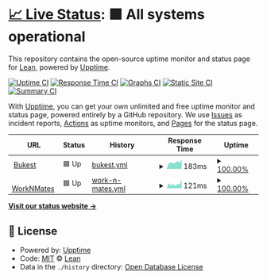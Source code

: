 # [📈 Live Status](https://LeandroGordilloAICore.github.io/upptime): <!--live status--> **🟩 All systems operational**

This repository contains the open-source uptime monitor and status page for [Lean](https://LeandroGordilloAICore.github.io/upptime), powered by [Upptime](https://github.com/upptime/upptime).

[![Uptime CI](https://github.com/LeandroGordilloAICore/upptime/workflows/Uptime%20CI/badge.svg)](https://github.com/LeandroGordilloAICore/upptime/actions?query=workflow%3A%22Uptime+CI%22)
[![Response Time CI](https://github.com/LeandroGordilloAICore/upptime/workflows/Response%20Time%20CI/badge.svg)](https://github.com/LeandroGordilloAICore/upptime/actions?query=workflow%3A%22Response+Time+CI%22)
[![Graphs CI](https://github.com/LeandroGordilloAICore/upptime/workflows/Graphs%20CI/badge.svg)](https://github.com/LeandroGordilloAICore/upptime/actions?query=workflow%3A%22Graphs+CI%22)
[![Static Site CI](https://github.com/LeandroGordilloAICore/upptime/workflows/Static%20Site%20CI/badge.svg)](https://github.com/LeandroGordilloAICore/upptime/actions?query=workflow%3A%22Static+Site+CI%22)
[![Summary CI](https://github.com/LeandroGordilloAICore/upptime/workflows/Summary%20CI/badge.svg)](https://github.com/LeandroGordilloAICore/upptime/actions?query=workflow%3A%22Summary+CI%22)

With [Upptime](https://upptime.js.org), you can get your own unlimited and free uptime monitor and status page, powered entirely by a GitHub repository. We use [Issues](https://github.com/LeandroGordilloAICore/upptime/issues) as incident reports, [Actions](https://github.com/LeandroGordilloAICore/upptime/actions) as uptime monitors, and [Pages](https://LeandroGordilloAICore.github.io/upptime) for the status page.

<!--start: status pages-->
<!-- This summary is generated by Upptime (https://github.com/upptime/upptime) -->
<!-- Do not edit this manually, your changes will be overwritten -->
<!-- prettier-ignore -->
| URL | Status | History | Response Time | Uptime |
| --- | ------ | ------- | ------------- | ------ |
| <img alt="" src="https://favicons.githubusercontent.com/www.bukest.com" height="13"> [Bukest](https://www.bukest.com/) | 🟩 Up | [bukest.yml](https://github.com/LeandroGordilloAICore/upptime/commits/HEAD/history/bukest.yml) | <details><summary><img alt="Response time graph" src="./graphs/bukest/response-time-week.png" height="20"> 183ms</summary><br><a href="https://LeandroGordilloAICore.github.io/upptime/history/bukest"><img alt="Response time 171" src="https://img.shields.io/endpoint?url=https%3A%2F%2Fraw.githubusercontent.com%2FLeandroGordilloAICore%2Fupptime%2FHEAD%2Fapi%2Fbukest%2Fresponse-time.json"></a><br><a href="https://LeandroGordilloAICore.github.io/upptime/history/bukest"><img alt="24-hour response time 229" src="https://img.shields.io/endpoint?url=https%3A%2F%2Fraw.githubusercontent.com%2FLeandroGordilloAICore%2Fupptime%2FHEAD%2Fapi%2Fbukest%2Fresponse-time-day.json"></a><br><a href="https://LeandroGordilloAICore.github.io/upptime/history/bukest"><img alt="7-day response time 183" src="https://img.shields.io/endpoint?url=https%3A%2F%2Fraw.githubusercontent.com%2FLeandroGordilloAICore%2Fupptime%2FHEAD%2Fapi%2Fbukest%2Fresponse-time-week.json"></a><br><a href="https://LeandroGordilloAICore.github.io/upptime/history/bukest"><img alt="30-day response time 181" src="https://img.shields.io/endpoint?url=https%3A%2F%2Fraw.githubusercontent.com%2FLeandroGordilloAICore%2Fupptime%2FHEAD%2Fapi%2Fbukest%2Fresponse-time-month.json"></a><br><a href="https://LeandroGordilloAICore.github.io/upptime/history/bukest"><img alt="1-year response time 171" src="https://img.shields.io/endpoint?url=https%3A%2F%2Fraw.githubusercontent.com%2FLeandroGordilloAICore%2Fupptime%2FHEAD%2Fapi%2Fbukest%2Fresponse-time-year.json"></a></details> | <details><summary><a href="https://LeandroGordilloAICore.github.io/upptime/history/bukest">100.00%</a></summary><a href="https://LeandroGordilloAICore.github.io/upptime/history/bukest"><img alt="All-time uptime 100.00%" src="https://img.shields.io/endpoint?url=https%3A%2F%2Fraw.githubusercontent.com%2FLeandroGordilloAICore%2Fupptime%2FHEAD%2Fapi%2Fbukest%2Fuptime.json"></a><br><a href="https://LeandroGordilloAICore.github.io/upptime/history/bukest"><img alt="24-hour uptime 100.00%" src="https://img.shields.io/endpoint?url=https%3A%2F%2Fraw.githubusercontent.com%2FLeandroGordilloAICore%2Fupptime%2FHEAD%2Fapi%2Fbukest%2Fuptime-day.json"></a><br><a href="https://LeandroGordilloAICore.github.io/upptime/history/bukest"><img alt="7-day uptime 100.00%" src="https://img.shields.io/endpoint?url=https%3A%2F%2Fraw.githubusercontent.com%2FLeandroGordilloAICore%2Fupptime%2FHEAD%2Fapi%2Fbukest%2Fuptime-week.json"></a><br><a href="https://LeandroGordilloAICore.github.io/upptime/history/bukest"><img alt="30-day uptime 100.00%" src="https://img.shields.io/endpoint?url=https%3A%2F%2Fraw.githubusercontent.com%2FLeandroGordilloAICore%2Fupptime%2FHEAD%2Fapi%2Fbukest%2Fuptime-month.json"></a><br><a href="https://LeandroGordilloAICore.github.io/upptime/history/bukest"><img alt="1-year uptime 100.00%" src="https://img.shields.io/endpoint?url=https%3A%2F%2Fraw.githubusercontent.com%2FLeandroGordilloAICore%2Fupptime%2FHEAD%2Fapi%2Fbukest%2Fuptime-year.json"></a></details>
| <img alt="" src="https://favicons.githubusercontent.com/worknmates.com" height="13"> [WorkNMates](https://worknmates.com/) | 🟩 Up | [work-n-mates.yml](https://github.com/LeandroGordilloAICore/upptime/commits/HEAD/history/work-n-mates.yml) | <details><summary><img alt="Response time graph" src="./graphs/work-n-mates/response-time-week.png" height="20"> 121ms</summary><br><a href="https://LeandroGordilloAICore.github.io/upptime/history/work-n-mates"><img alt="Response time 135" src="https://img.shields.io/endpoint?url=https%3A%2F%2Fraw.githubusercontent.com%2FLeandroGordilloAICore%2Fupptime%2FHEAD%2Fapi%2Fwork-n-mates%2Fresponse-time.json"></a><br><a href="https://LeandroGordilloAICore.github.io/upptime/history/work-n-mates"><img alt="24-hour response time 194" src="https://img.shields.io/endpoint?url=https%3A%2F%2Fraw.githubusercontent.com%2FLeandroGordilloAICore%2Fupptime%2FHEAD%2Fapi%2Fwork-n-mates%2Fresponse-time-day.json"></a><br><a href="https://LeandroGordilloAICore.github.io/upptime/history/work-n-mates"><img alt="7-day response time 121" src="https://img.shields.io/endpoint?url=https%3A%2F%2Fraw.githubusercontent.com%2FLeandroGordilloAICore%2Fupptime%2FHEAD%2Fapi%2Fwork-n-mates%2Fresponse-time-week.json"></a><br><a href="https://LeandroGordilloAICore.github.io/upptime/history/work-n-mates"><img alt="30-day response time 115" src="https://img.shields.io/endpoint?url=https%3A%2F%2Fraw.githubusercontent.com%2FLeandroGordilloAICore%2Fupptime%2FHEAD%2Fapi%2Fwork-n-mates%2Fresponse-time-month.json"></a><br><a href="https://LeandroGordilloAICore.github.io/upptime/history/work-n-mates"><img alt="1-year response time 135" src="https://img.shields.io/endpoint?url=https%3A%2F%2Fraw.githubusercontent.com%2FLeandroGordilloAICore%2Fupptime%2FHEAD%2Fapi%2Fwork-n-mates%2Fresponse-time-year.json"></a></details> | <details><summary><a href="https://LeandroGordilloAICore.github.io/upptime/history/work-n-mates">100.00%</a></summary><a href="https://LeandroGordilloAICore.github.io/upptime/history/work-n-mates"><img alt="All-time uptime 100.00%" src="https://img.shields.io/endpoint?url=https%3A%2F%2Fraw.githubusercontent.com%2FLeandroGordilloAICore%2Fupptime%2FHEAD%2Fapi%2Fwork-n-mates%2Fuptime.json"></a><br><a href="https://LeandroGordilloAICore.github.io/upptime/history/work-n-mates"><img alt="24-hour uptime 100.00%" src="https://img.shields.io/endpoint?url=https%3A%2F%2Fraw.githubusercontent.com%2FLeandroGordilloAICore%2Fupptime%2FHEAD%2Fapi%2Fwork-n-mates%2Fuptime-day.json"></a><br><a href="https://LeandroGordilloAICore.github.io/upptime/history/work-n-mates"><img alt="7-day uptime 100.00%" src="https://img.shields.io/endpoint?url=https%3A%2F%2Fraw.githubusercontent.com%2FLeandroGordilloAICore%2Fupptime%2FHEAD%2Fapi%2Fwork-n-mates%2Fuptime-week.json"></a><br><a href="https://LeandroGordilloAICore.github.io/upptime/history/work-n-mates"><img alt="30-day uptime 100.00%" src="https://img.shields.io/endpoint?url=https%3A%2F%2Fraw.githubusercontent.com%2FLeandroGordilloAICore%2Fupptime%2FHEAD%2Fapi%2Fwork-n-mates%2Fuptime-month.json"></a><br><a href="https://LeandroGordilloAICore.github.io/upptime/history/work-n-mates"><img alt="1-year uptime 100.00%" src="https://img.shields.io/endpoint?url=https%3A%2F%2Fraw.githubusercontent.com%2FLeandroGordilloAICore%2Fupptime%2FHEAD%2Fapi%2Fwork-n-mates%2Fuptime-year.json"></a></details>

<!--end: status pages-->

[**Visit our status website →**](https://LeandroGordilloAICore.github.io/upptime)

## 📄 License

- Powered by: [Upptime](https://github.com/upptime/upptime)
- Code: [MIT](./LICENSE) © [Lean](https://LeandroGordilloAICore.github.io/upptime)
- Data in the `./history` directory: [Open Database License](https://opendatacommons.org/licenses/odbl/1-0/)
